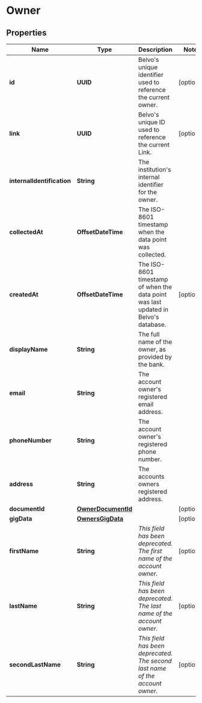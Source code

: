

# Owner


## Properties

| Name | Type | Description | Notes |
|------------ | ------------- | ------------- | -------------|
|**id** | **UUID** | Belvo&#39;s unique identifier used to reference the current owner. |  [optional] |
|**link** | **UUID** | Belvo&#39;s unique ID used to reference the current Link. |  [optional] |
|**internalIdentification** | **String** | The institution&#39;s internal identifier for the owner. |  |
|**collectedAt** | **OffsetDateTime** | The ISO-8601 timestamp when the data point was collected. |  |
|**createdAt** | **OffsetDateTime** | The ISO-8601 timestamp of when the data point was last updated in Belvo&#39;s database. |  [optional] |
|**displayName** | **String** | The full name of the owner, as provided by the bank. |  |
|**email** | **String** | The account owner&#39;s registered email address. |  |
|**phoneNumber** | **String** | The account owner&#39;s registered phone number. |  |
|**address** | **String** | The accounts owners registered address. |  |
|**documentId** | [**OwnerDocumentId**](OwnerDocumentId.md) |  |  [optional] |
|**gigData** | [**OwnersGigData**](OwnersGigData.md) |  |  [optional] |
|**firstName** | **String** | *This field has been deprecated.*  *The first name of the account owner.*  |  [optional] |
|**lastName** | **String** | *This field has been deprecated.*  *The last name of the account owner.*  |  [optional] |
|**secondLastName** | **String** | *This field has been deprecated.*  *The second last name of the account owner.*  |  [optional] |



